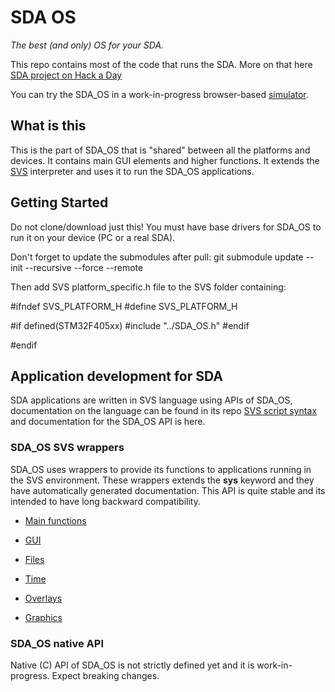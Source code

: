 # SDA OS
*The best (and only) OS for your SDA.*

This repo contains most of the code that runs the SDA. More on that here [SDA project on Hack a Day](https://hackaday.io/project/35165-sda-the-best-new-pda)

You can try the SDA_OS in a work-in-progress browser-based [simulator](https://miskribu.cz/SDA_SIM/SDA_OS.html).

## What is this
This is the part of SDA_OS that is "shared" between all the platforms and devices. It contains main GUI elements and higher functions. It extends the [SVS](https://github.com/stanislavbrtna/svs-script) interpreter and uses it to run the SDA_OS applications.

## Getting Started
Do not clone/download just this! You must have base drivers for SDA_OS to run it on your device (PC or a real SDA).

Don't forget to update the submodules after pull:
git submodule update --init --recursive --force --remote

Then add SVS platform_specific.h file to the SVS folder containing:

#ifndef SVS_PLATFORM_H
#define SVS_PLATFORM_H

#if defined(STM32F405xx)
#include "../SDA_OS.h"
#endif

#endif

## Application development for SDA
SDA applications are written in SVS language using APIs of SDA_OS, documentation on the language can be found in its repo [SVS script syntax](https://github.com/stanislavbrtna/svs-script/blob/master/SYNTAX.md) and documentation for the SDA_OS API is here.

### SDA_OS SVS wrappers
SDA_OS uses wrappers to provide its functions to applications running in the SVS environment. These wrappers extends the **sys** keyword and they have automatically generated documentation. This API is quite stable and its intended to have long backward compatibility.

- [Main functions](Docs/sda_main.md)

- [GUI](Docs/sda_gr2_wrapper.md)

- [Files](Docs/sda_files.md)

- [Time](Docs/sda_time.md)

- [Overlays](Docs/sda_overlays.md)

- [Graphics](Docs/sda_directS.md)


### SDA_OS native API
Native (C) API of SDA_OS is not strictly defined yet and it is work-in-progress. Expect breaking changes.
